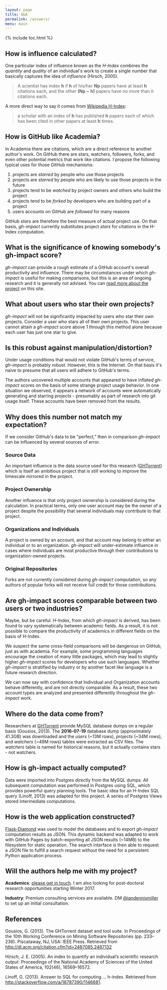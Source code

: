```yaml
---
layout: page
title: Q&A
permalink: /answers/
menu: main
---
```


{% include toc.html %}

## How is influence calculated?

One particular index of influence known as the *H-Index* combines the *quantity* and *quality* of an individual's work to create a single number that basically captures the idea of *influence* (Hirsch, 2005).

> A scientist has index **h** if **h** of his/her **Np** papers have at least **h** citations each, and the other **(Np − h)** papers have no more than *h* citations each.

A more direct way to say it comes from [Wikipedia H-Index](https://en.wikipedia.org/wiki/H-index):

> a scholar with an index of **h** has published **h** papers each of which has been cited in other papers at least **h** times.

## How is GitHub like Academia?

In Academia there are citations, which are a direct reference to another author's work. On GitHub there are stars, watchers, followers, forks, and even other potential metrics that work like citations.  I propose the following typical uses for those GitHub mechanisms:

1. projects are *starred* by people who use those projects
2. projects are *starred* by people who are likely to use those projects in the future
3. projects tend to be *watched* by project owners and others who build the project
4. projects tend to be *forked* by developers who are building part of a project
5. users accounts on GitHub are *followed* for many reasons

GitHub *stars* are therefore the best measure of actual project use. On that basis, *gh-impact* currently substitutes project *stars* for citations in the H-Index computation.

## What is the significance of knowing somebody's **gh-impact** score?

*gh-impact* can provide a rough estimate of a GitHub account's overall productivity and influence.  There may be circumstances under which *gh-impact* is useful for making comparisons, but this is an area of ongoing research and it is generally not advised.  You can [read more about the project](/about/) on this site.

## What about users who star their own projects?

*gh-impact* will not be significantly impacted by users who star their own projects.  Consider a user who stars all of their own projects.  This user cannot attain a *gh-impact* score above 1 through this method alone because each user has just one star to give.

## Is this robust against manipulation/distortion?

Under usage conditions that would not violate GitHub's terms of service, *gh-impact* is probably robust.  However, this is the Internet.  On that basis it's naive to presume that all users will adhere to GitHub's terms.

The authors uncovered multiple accounts that appeared to have inflated *gh-impact* scores on the basis of some strange project usage behavior.  In one situation we observed, it appears a network of accounts were automatically generating and starring projects - presumably as part of research into git usage itself.  These accounts have been removed from the results.

## Why does this number not match my expectation?

If we consider GitHub's data to be "perfect," then in comparison *gh-impact* can be influenced by several sources of error.

### Source Data

An important influence is the data source used for this research ([GHTorrent](http://ghtorrent.org)) which is itself an ambitious project that is still working to improve the timescale mirrored in the project.

### Project Ownership

Another influence is that only project ownership is considered during the calculation.  In practical terms, only one user account may be the owner of a project despite the possibility that several individuals may contribute to that project.

### Organizations and Individuals

A project is owned by an account, and that account may belong to either an individual or to an organization.  *gh-impact* will under-estimate influence in cases where individuals are most productive through their contributions to organization-owned projects.

### Original Repositories

Forks are not currently considered during *gh-impact* computation, so any authors of popular forks will not receive full credit for those contributions.

## Are **gh-impact** scores comparable between two users or two industries?

Maybe, but be careful.  H-Index, from which *gh-impact* is derived, has been found to vary systematically between academic fields.  As a result, it is not possible to compare the productivity of academics in different fields on the basis of H-Index.

We suspect the same cross-field comparisons will be dangerous on GitHub, just as with academia.  For example, some programming languages encourage the creation of many little packages, which may lead to slightly higher *gh-impact* scores for developers who use such languages.  Whether *gh-impact* is stratified by industry or by another facet like language is a future research direction.

We can now say with confidence that Individual and Organization accounts behave differently, and are not directly comparable.  As a result, these two account types are analyzed and presented differently throughout the *gh-impact* work.

## Where do the data come from?

Researchers at [GHTorrent](http://ghtorrent.org) provide MySQL database dumps on a regular basis (Gousios, 2013).  The **2016-07-19** database dump (approximately 41.3GB) was downloaded and the *users* (~13M rows), *projects* (~34M rows), and *watchers* (~49M rows) tables were extracted as CSV files.  The *watchers* table is named for historical reasons, but it actually contains stars - not watchers.

## How is **gh-impact** actually computed?

Data were imported into Postgres directly from the MySQL dumps. All subsequent computation was performed in Postgres using SQL, which provides powerful query planning tools.  The basic idea for an H-Index SQL query (Linoff, 2013) was adapted for this project.  A series of Postgres Views stored intermediate computations.

## How is the web application constructed?

[Flask-Diamond](http://flask-diamond.org) was used to model the databases and to export *gh-impact* computation results as JSON.  This dynamic backend was adapted to work with GitHub Pages by batch-exporting all JSON results (~14MB) to the filesystem for static operation.  The search interface is then able to request a JSON file to fulfill a search request without the need for a persistent Python application process.

## Will the authors help me with my project?

**Academics**: [please get in touch](http://imiller.utsc.utoronto.ca/page/contact.html). I am also looking for post-doctoral research opportunities starting Winter 2017.

**Industry**: Premium consulting services are available. DM [@iandennismiller](https://twitter.com/iandennismiller) to set up an initial consultation.

## References

Gousios, G. (2013). The GHTorrent dataset and tool suite. In Proceedings of the 10th Working Conference on Mining Software Repositories (pp. 233–236). Piscataway, NJ, USA: IEEE Press. Retrieved from http://dl.acm.org/citation.cfm?id=2487085.2487132

Hirsch, J. E. (2005). An index to quantify an individual’s scientific research output. Proceedings of the National Academy of Sciences of the United States of America, 102(46), 16569–16572.

Linoff, G. (2013). Answer to SQL for computing ... h-index.  Retrieved from http://stackoverflow.com/a/18787390/1146681.
